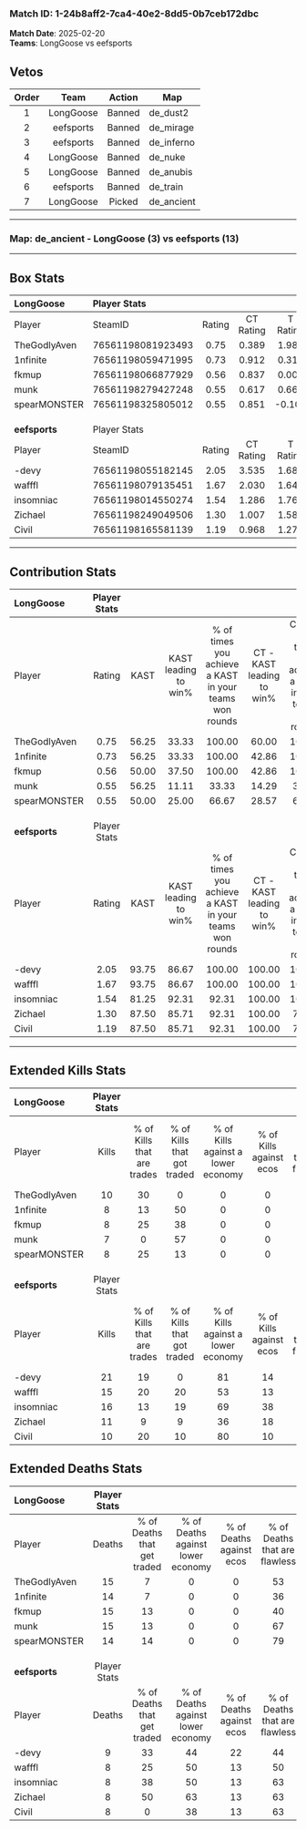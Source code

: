 ### Match ID: 1-24b8aff2-7ca4-40e2-8dd5-0b7ceb172dbc  
**Match Date**: 2025-02-20  
**Teams**: LongGoose vs eefsports  

## Vetos  

| Order | Team | Action | Map |
| :---: | :--: | :----: | --- |
| 1 | LongGoose | Banned | de_dust2 |
| 2 | eefsports | Banned | de_mirage |
| 3 | eefsports | Banned | de_inferno |
| 4 | LongGoose | Banned | de_nuke |
| 5 | LongGoose | Banned | de_anubis |
| 6 | eefsports | Banned | de_train |
| 7 | LongGoose | Picked | de_ancient |

---  

### **Map**: de_ancient - LongGoose (3) vs eefsports (13)  
---  

## Box Stats  

| **LongGoose** | Player Stats      |        |           |          |       |       |       |         |        |      |     |
| :- | :- | :-: | :-: | :-: | :-: | :-: | :-: | :-: | :-: | :-: | :-: |
| Player        | SteamID           | Rating | CT Rating | T Rating | KAST  |  ADR  | Kills | Assists | Deaths | K/D  | HS% |
| TheGodlyAven  | 76561198081923493 |  0.75  |   0.389   |  1.986   | 56.25 | 71.4  |  10   |    2    |   15   | 0.67 | 50  |
| 1nfinite      | 76561198059471995 |  0.73  |   0.912   |  0.310   | 56.25 | 79.1  |   8   |    6    |   14   | 0.57 | 87  |
| fkmup         | 76561198066877929 |  0.56  |   0.837   |  0.007   | 50.00 | 61.6  |   8   |    1    |   15   | 0.53 | 75  |
| munk          | 76561198279427248 |  0.55  |   0.617   |  0.660   | 56.25 | 59.3  |   7   |    1    |   15   | 0.47 | 42  |
| spearMONSTER  | 76561198325805012 |  0.55  |   0.851   |  -0.100  | 50.00 | 41.9  |   8   |    3    |   14   | 0.57 | 75  |
|               |                   |        |           |          |       |       |       |         |        |      |     |
|               |                   |        |           |          |       |       |       |         |        |      |     |
|               |                   |        |           |          |       |       |       |         |        |      |     |
| **eefsports** | Player Stats      |        |           |          |       |       |       |         |        |      |     |
| Player        | SteamID           | Rating | CT Rating | T Rating | KAST  |  ADR  | Kills | Assists | Deaths | K/D  | HS% |
| -devy         | 76561198055182145 |  2.05  |   3.535   |  1.684   | 93.75 | 135.9 |  21   |    5    |   9    | 2.33 | 61  |
| wafffl        | 76561198079135451 |  1.67  |   2.030   |  1.641   | 93.75 | 106.6 |  15   |    6    |   8    | 1.88 | 60  |
| insomniac     | 76561198014550274 |  1.54  |   1.286   |  1.764   | 81.25 | 87.4  |  16   |    2    |   8    | 2.00 | 31  |
| Zichael       | 76561198249049506 |  1.30  |   1.007   |  1.584   | 87.50 | 78.2  |  11   |    4    |   8    | 1.38 | 63  |
| Civil         | 76561198165581139 |  1.19  |   0.968   |  1.271   | 87.50 | 58.1  |  10   |    5    |   8    | 1.25 | 40  |
---  

## Contribution Stats  

| **LongGoose** | Player Stats |       |                      |                                                        |                           |                                                             |                          |                                                            |
| :- | :-: | :-: | :-: | :-: | :-: | :-: | :-: | :-: |
| Player        |    Rating    | KAST  | KAST leading to win% | % of times you achieve a KAST in your teams won rounds | CT - KAST leading to win% | CT - % of times you achieve a KAST in your teams won rounds | T - KAST leading to win% | T - % of times you achieve a KAST in your teams won rounds |
| TheGodlyAven  |     0.75     | 56.25 |        33.33         |                         100.00                         |           60.00           |                           100.00                            |           0.00           |                            0.00                            |
| 1nfinite      |     0.73     | 56.25 |        33.33         |                         100.00                         |           42.86           |                           100.00                            |           0.00           |                            0.00                            |
| fkmup         |     0.56     | 50.00 |        37.50         |                         100.00                         |           42.86           |                           100.00                            |           0.00           |                            0.00                            |
| munk          |     0.55     | 56.25 |        11.11         |                         33.33                          |           14.29           |                            33.33                            |           0.00           |                            0.00                            |
| spearMONSTER  |     0.55     | 50.00 |        25.00         |                         66.67                          |           28.57           |                            66.67                            |           0.00           |                            0.00                            |
|               |              |       |                      |                                                        |                           |                                                             |                          |                                                            |
|               |              |       |                      |                                                        |                           |                                                             |                          |                                                            |
|               |              |       |                      |                                                        |                           |                                                             |                          |                                                            |
| **eefsports** | Player Stats |       |                      |                                                        |                           |                                                             |                          |                                                            |
| Player        |    Rating    | KAST  | KAST leading to win% | % of times you achieve a KAST in your teams won rounds | CT - KAST leading to win% | CT - % of times you achieve a KAST in your teams won rounds | T - KAST leading to win% | T - % of times you achieve a KAST in your teams won rounds |
| -devy         |     2.05     | 93.75 |        86.67         |                         100.00                         |          100.00           |                           100.00                            |          81.82           |                           100.00                           |
| wafffl        |     1.67     | 93.75 |        86.67         |                         100.00                         |          100.00           |                           100.00                            |          81.82           |                           100.00                           |
| insomniac     |     1.54     | 81.25 |        92.31         |                         92.31                          |          100.00           |                           100.00                            |          88.89           |                           88.89                            |
| Zichael       |     1.30     | 87.50 |        85.71         |                         92.31                          |          100.00           |                            75.00                            |          81.82           |                           100.00                           |
| Civil         |     1.19     | 87.50 |        85.71         |                         92.31                          |          100.00           |                            75.00                            |          81.82           |                           100.00                           |
---  

## Extended Kills Stats  

| **LongGoose** | Player Stats |                            |                            |                                    |                         |                              |                                 |                                       |                    |           |
| :- | :-: | :-: | :-: | :-: | :-: | :-: | :-: | :-: | :-: | :-: |
| Player        |    Kills     | % of Kills that are trades | % of Kills that got traded | % of Kills against a lower economy | % of Kills against ecos | % of Kills that are flawless | % of Kills that are close duels | % of Kills that are assisted by flash | Pistol Round Kills | AWP Kills |
| TheGodlyAven  |      10      |             30             |             0              |                 0                  |            0            |              60              |               10                |                  10                   |         1          |     3     |
| 1nfinite      |      8       |             13             |             50             |                 0                  |            0            |              63              |               13                |                   0                   |         1          |     0     |
| fkmup         |      8       |             25             |             38             |                 0                  |            0            |              50              |               13                |                   0                   |         0          |     0     |
| munk          |      7       |             0              |             57             |                 0                  |            0            |              43              |                0                |                   0                   |         0          |     1     |
| spearMONSTER  |      8       |             25             |             13             |                 0                  |            0            |              63              |               13                |                   0                   |         0          |     0     |
|               |              |                            |                            |                                    |                         |                              |                                 |                                       |                    |           |
|               |              |                            |                            |                                    |                         |                              |                                 |                                       |                    |           |
|               |              |                            |                            |                                    |                         |                              |                                 |                                       |                    |           |
| **eefsports** | Player Stats |                            |                            |                                    |                         |                              |                                 |                                       |                    |           |
| Player        |    Kills     | % of Kills that are trades | % of Kills that got traded | % of Kills against a lower economy | % of Kills against ecos | % of Kills that are flawless | % of Kills that are close duels | % of Kills that are assisted by flash | Pistol Round Kills | AWP Kills |
| -devy         |      21      |             19             |             0              |                 81                 |           14            |              57              |                0                |                  10                   |         3          |     3     |
| wafffl        |      15      |             20             |             20             |                 53                 |           13            |              60              |                7                |                   0                   |         0          |     3     |
| insomniac     |      16      |             13             |             19             |                 69                 |           38            |              50              |                0                |                   0                   |         0          |     1     |
| Zichael       |      11      |             9              |             9              |                 36                 |           18            |              64              |               18                |                   0                   |         0          |     2     |
| Civil         |      10      |             20             |             10             |                 80                 |           10            |              40              |                0                |                   0                   |         0          |     1     |
## Extended Deaths Stats  

| **LongGoose** | Player Stats |                             |                                   |                          |                               |                            |                           |               |
| :- | :-: | :-: | :-: | :-: | :-: | :-: | :-: | :-: |
| Player        |    Deaths    | % of Deaths that get traded | % of Deaths against lower economy | % of Deaths against ecos | % of Deaths that are flawless | % of Deaths that are close | % of Deaths while blinded | Deaths to AWP |
| TheGodlyAven  |      15      |              7              |                 0                 |            0             |              53               |             0              |             0             |       0       |
| 1nfinite      |      14      |              7              |                 0                 |            0             |              36               |             7              |             7             |       1       |
| fkmup         |      15      |             13              |                 0                 |            0             |              40               |             7              |             0             |       1       |
| munk          |      15      |             13              |                 0                 |            0             |              67               |             7              |             0             |       1       |
| spearMONSTER  |      14      |             14              |                 0                 |            0             |              79               |             0              |             7             |       0       |
|               |              |                             |                                   |                          |                               |                            |                           |               |
|               |              |                             |                                   |                          |                               |                            |                           |               |
|               |              |                             |                                   |                          |                               |                            |                           |               |
| **eefsports** | Player Stats |                             |                                   |                          |                               |                            |                           |               |
| Player        |    Deaths    | % of Deaths that get traded | % of Deaths against lower economy | % of Deaths against ecos | % of Deaths that are flawless | % of Deaths that are close | % of Deaths while blinded | Deaths to AWP |
| -devy         |      9       |             33              |                44                 |            22            |              44               |             22             |             0             |       1       |
| wafffl        |      8       |             25              |                50                 |            13            |              50               |             13             |             0             |       1       |
| insomniac     |      8       |             38              |                50                 |            13            |              63               |             0              |            13             |       0       |
| Zichael       |      8       |             50              |                63                 |            13            |              63               |             0              |             0             |       0       |
| Civil         |      8       |              0              |                38                 |            13            |              63               |             13             |             0             |       0       |
